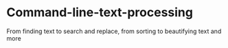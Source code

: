 # Command-line-text-processing
From finding text to search and replace, from sorting to beautifying text and more

